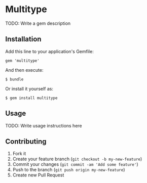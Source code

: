 # Multitype

TODO: Write a gem description

## Installation

Add this line to your application's Gemfile:

    gem 'multitype'

And then execute:

    $ bundle

Or install it yourself as:

    $ gem install multitype

## Usage

TODO: Write usage instructions here

## Contributing

1. Fork it
2. Create your feature branch (`git checkout -b my-new-feature`)
3. Commit your changes (`git commit -am 'Add some feature'`)
4. Push to the branch (`git push origin my-new-feature`)
5. Create new Pull Request
